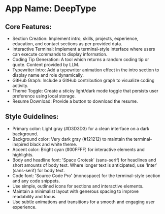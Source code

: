 # **App Name**: DeepType

## Core Features:

- Section Creation: Implement intro, skills, projects, experience, education, and contact sections as per provided data.
- Interactive Terminal: Implement a terminal-style interface where users can execute commands to display information.
- Coding Tip Generation: A tool which returns a random coding tip or quote. Content provided by LLM.
- Typewriter Intro: Add a typewriter animation effect in the intro section to display name and role dynamically.
- GitHub Graph: Include a GitHub contribution graph to visualize coding activity.
- Theme Toggle: Create a sticky light/dark mode toggle that persists user preference using local storage.
- Resume Download: Provide a button to download the resume.

## Style Guidelines:

- Primary color: Light gray (#D3D3D3) for a clean interface on a dark background.
- Background color: Very dark gray (#121212) to maintain the terminal-inspired black and white theme. 
- Accent color: Bright cyan (#00FFFF) for interactive elements and highlights.
- Body and headline font: 'Space Grotesk' (sans-serif) for headlines and short amounts of body text. Where longer text is anticipated, use 'Inter' (sans-serif) for body text.
- Code font: 'Source Code Pro' (monospace) for the terminal-style section and any code snippets.
- Use simple, outlined icons for sections and interactive elements.
- Maintain a minimalist layout with generous spacing to improve readability and focus.
- Use subtle animations and transitions for a smooth and engaging user experience.